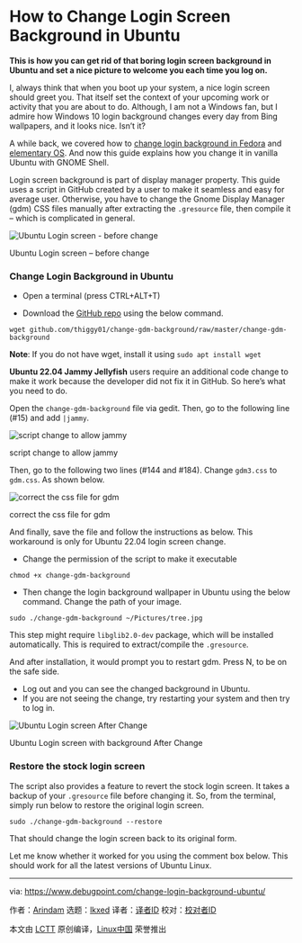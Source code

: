[#]: subject: "How to Change Login Screen Background in Ubuntu"
[#]: via: "https://www.debugpoint.com/change-login-background-ubuntu/"
[#]: author: "Arindam https://www.debugpoint.com/author/admin1/"
[#]: collector: "lkxed"
[#]: translator: "robsean"
[#]: reviewer: " "
[#]: publisher: " "
[#]: url: " "

How to Change Login Screen Background in Ubuntu
======

**This is how you can get rid of that boring login screen background in Ubuntu and set a nice picture to welcome you each time you log on.**

I, always think that when you boot up your system, a nice login screen should greet you. That itself set the context of your upcoming work or activity that you are about to do. Although, I am not a Windows fan, but I admire how Windows 10 login background changes every day from Bing wallpapers, and it looks nice. Isn’t it?

A while back, we covered how to [change login background in Fedora][1] and [elementary OS][2]. And now this guide explains how you change it in vanilla Ubuntu with GNOME Shell.

Login screen background is part of display manager property. This guide uses a script in GitHub created by a user to make it seamless and easy for average user. Otherwise, you have to change the Gnome Display Manager (gdm) CSS files manually after extracting the `.gresource` file, then compile it – which is complicated in general.

![Ubuntu Login screen - before change][3]

Ubuntu Login screen – before change

### Change Login Background in Ubuntu

- Open a terminal (press CTRL+ALT+T)

- Download the [GitHub repo][4] using the below command.

```
wget github.com/thiggy01/change-gdm-background/raw/master/change-gdm-background
```

**Note**: If you do not have wget, install it using `sudo apt install wget`

**Ubuntu 22.04 Jammy Jellyfish** users require an additional code change to make it work because the developer did not fix it in GitHub. So here’s what you need to do.

Open the `change-gdm-background` file via gedit. Then, go to the following line (#15) and add `|jammy`.

![script change to allow jammy][5]

script change to allow jammy

Then, go to the following two lines (#144 and #184). Change `gdm3.css` to `gdm.css`. As shown below.

![correct the css file for gdm][6]

correct the css file for gdm

And finally, save the file and follow the instructions as below. This workaround is only for Ubuntu 22.04 login screen change.

- Change the permission of the script to make it executable

```
chmod +x change-gdm-background
```

- Then change the login background wallpaper in Ubuntu using the below command. Change the path of your image.

```
sudo ./change-gdm-background ~/Pictures/tree.jpg
```

This step might require `libglib2.0-dev` package, which will be installed automatically. This is required to extract/compile the `.gresource`.

And after installation, it would prompt you to restart gdm. Press N, to be on the safe side.

- Log out and you can see the changed background in Ubuntu.
- If you are not seeing the change, try restarting your system and then try to log in.

![Ubuntu Login screen After Change][7]

Ubuntu Login screen with background After Change

### Restore the stock login screen

The script also provides a feature to revert the stock login screen. It takes a backup of your `.gresource` file before changing it. So, from the terminal, simply run below to restore the original login screen.

```
sudo ./change-gdm-background --restore
```

That should change the login screen back to its original form.

Let me know whether it worked for you using the comment box below. This should work for all the latest versions of Ubuntu Linux.

--------------------------------------------------------------------------------

via: https://www.debugpoint.com/change-login-background-ubuntu/

作者：[Arindam][a]
选题：[lkxed][b]
译者：[译者ID](https://github.com/译者ID)
校对：[校对者ID](https://github.com/校对者ID)

本文由 [LCTT](https://github.com/LCTT/TranslateProject) 原创编译，[Linux中国](https://linux.cn/) 荣誉推出

[a]: https://www.debugpoint.com/author/admin1/
[b]: https://github.com/lkxed
[1]: https://www.debugpoint.com/2021/09/change-login-background-fedora/
[2]: https://www.debugpoint.com/2021/07/change-lock-login-screen-background-elementary-os/
[3]: https://www.debugpoint.com/wp-content/uploads/2021/09/Ubuntu-Login-screen-before-change-1024x539.jpg
[4]: https://github.com/thiggy01/change-gdm-background
[5]: https://www.debugpoint.com/wp-content/uploads/2022/09/script-change-to-allow-jammy.jpg
[6]: https://www.debugpoint.com/wp-content/uploads/2022/09/correct-the-css-file-for-gdm.jpg
[7]: https://www.debugpoint.com/wp-content/uploads/2021/09/Ubuntu-Login-screen-After-Change-1024x538.jpg
